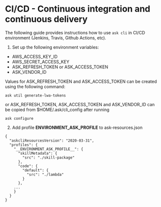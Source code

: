 # CI/CD - Continuous integration and continuous delivery

The following guide provides instructions how to use `ask cli` in CI/CD environment (Jenkins, Travis, Github Actions, etc).

1) Set up the following environment variables:
 - AWS_ACCESS_KEY_ID
 - AWS_SECRET_ACCESS_KEY
 - ASK_REFRESH_TOKEN or ASK_ACCESS_TOKEN
 - ASK_VENDOR_ID

Values for ASK_REFRESH_TOKEN and ASK_ACCESS_TOKEN can be created using the following command:
```
ask util generate-lwa-tokens
```
or ASK_REFRESH_TOKEN, ASK_ACCESS_TOKEN and ASK_VENDOR_ID can be copied from $HOME/.ask/cli_config after running
```
ask configure
```

2) Add profile __ENVIRONMENT_ASK_PROFILE__ to ask-resources.json
```
{
  "askcliResourcesVersion": "2020-03-31",
  "profiles": {
    "__ENVIRONMENT_ASK_PROFILE__": {
      "skillMetadata": {
        "src": "./skill-package"
      },
      "code": {
        "default": {
          "src": "./lambda"
        }
      },
    ...
    }
  }
}

```